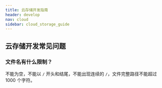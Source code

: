 ```yaml
---
title: 云存储开发指南
header: develop
nav: cloud
sidebar: cloud_storage_guide
---
```


## 云存储开发常见问题

###  文件名有什么限制？
不能为空，不能以 `/` 开头和结尾，不能出现连续的 `/`，文件完整路径不能超过 1000 个字符。